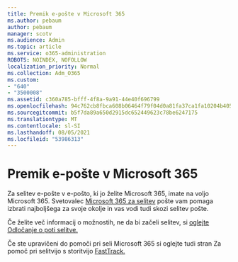 ```yaml
---
title: Premik e-pošte v Microsoft 365
ms.author: pebaum
author: pebaum
manager: scotv
ms.audience: Admin
ms.topic: article
ms.service: o365-administration
ROBOTS: NOINDEX, NOFOLLOW
localization_priority: Normal
ms.collection: Adm_O365
ms.custom:
- "640"
- "3500008"
ms.assetid: c360a785-bfff-4f8a-9a91-44e40f696799
ms.openlocfilehash: 94c762cb8fbca608b06464f79f04d0a81fa37ca1fa10204b405a18bd79f4bade
ms.sourcegitcommit: b5f7da89a650d2915dc652449623c78be6247175
ms.translationtype: MT
ms.contentlocale: sl-SI
ms.lasthandoff: 08/05/2021
ms.locfileid: "53986313"
---
```

# <a name="move-email-to-microsoft-365"></a>Premik e-pošte v Microsoft 365

Za selitev e-pošte v e-pošto, ki jo želite Microsoft 365, imate na voljo Microsoft 365. Svetovalec [Microsoft 365 za selitev](https://aka.ms/alchemyinsight-mailmigrationadvisor) pošte vam pomaga izbrati najboljšega za svoje okolje in vas vodi tudi skozi selitev pošte.
  
Če želite več informacij o možnostih, ne da bi začeli selitev, si [oglejte Odločanje o poti selitve.](https://docs.microsoft.com/Exchange/mailbox-migration/decide-on-a-migration-path)

Če ste upravičeni do pomoči pri seli Microsoft 365 si oglejte tudi stran Za pomoč pri selitvijo s storitvijo [FastTrack.](https://www.microsoft.com/fasttrack/microsoft-365/office-365)
  